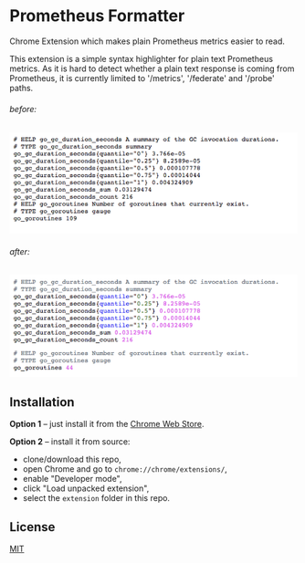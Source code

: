 # Prometheus Formatter

Chrome Extension which makes plain Prometheus metrics easier to read.

This extension is a simple syntax highlighter for plain text Prometheus metrics. As it is hard to detect whether a plain text response is coming from Prometheus, it is currently limited to '/metrics', '/federate' and '/probe' paths.

###### before:
![](_images/before.png)

###### after:
![](_images/after.png)


## Installation

**Option 1** – just install it from the [Chrome Web Store](https://chrome.google.com/webstore/detail/prometheus-formatter/jhfbpphccndhifmpfbnpobpclhedckbb).

**Option 2** – install it from source:

* clone/download this repo,
* open Chrome and go to `chrome://chrome/extensions/`,
* enable "Developer mode",
* click "Load unpacked extension",
* select the `extension` folder in this repo.


## License

[MIT](extension/LICENSE.txt)

